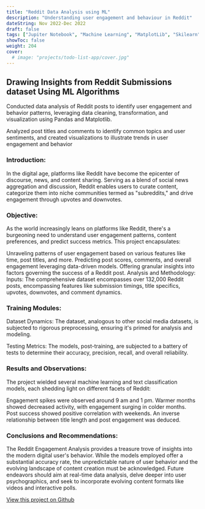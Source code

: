```yaml
---
title: "Reddit Data Analysis using ML"
description: "Understanding user engagement and behaviour in Reddit"
dateString: Nov 2022-Dec 2022
draft: false
tags: ["Jupiter Notebook", "Machine Learning", "MatplotLib", "Skilearn"]
showToc: false
weight: 204
cover:
  # image: "projects/todo-list-app/cover.jpg"
---
```


## Drawing Insights from Reddit Submissions dataset Using ML Algorithms

Conducted data analysis of Reddit posts to identify user engagement and behavior patterns, leveraging data cleaning, transformation, and visualization using Pandas and Matplotlib.

Analyzed post titles and comments to identify common topics and user sentiments, and created visualizations to illustrate trends in user engagement and behavior

### Introduction:
In the digital age, platforms like Reddit have become the epicenter of discourse, news, and content sharing. Serving as a blend of social news aggregation and discussion, Reddit enables users to curate content, categorize them into niche communities termed as "subreddits," and drive engagement through upvotes and downvotes.

### Objective:
As the world increasingly leans on platforms like Reddit, there's a burgeoning need to understand user engagement patterns, content preferences, and predict success metrics. This project encapsulates:

Unraveling patterns of user engagement based on various features like time, post titles, and more.
Predicting post scores, comments, and overall engagement leveraging data-driven models.
Offering granular insights into factors governing the success of a Reddit post.
Analysis and Methodology:
Inputs: The comprehensive dataset encompasses over 132,000 Reddit posts, encompassing features like submission timings, title specifics, upvotes, downvotes, and comment dynamics.

### Training Modules:
Dataset Dynamics: The dataset, analogous to other social media datasets, is subjected to rigorous preprocessing, ensuring it's primed for analysis and modeling.

Testing Metrics: The models, post-training, are subjected to a battery of tests to determine their accuracy, precision, recall, and overall reliability.

### Results and Observations:
The project wielded several machine learning and text classification models, each shedding light on different facets of Reddit:

Engagement spikes were observed around 9 am and 1 pm.
Warmer months showed decreased activity, with engagement surging in colder months.
Post success showed positive correlation with weekends.
An inverse relationship between title length and post engagement was deduced.

### Conclusions and Recommendations:
The Reddit Engagement Analysis provides a treasure trove of insights into the modern digital user's behavior. While the models employed offer a substantial accuracy rate, the unpredictable nature of user behavior and the evolving landscape of content creation must be acknowledged. Future endeavors should aim at real-time data analysis, delve deeper into user psychographics, and seek to incorporate evolving content formats like videos and interactive polls.

[View this project on Github](https://github.com/mounikapadala11/Reddit-Data-Analysis-using-ML)

<!--
### 🔗 [View App](https://arkalim-todo-list.netlify.app)

### 🔗 [GitHub](https://github.com/arkalim/todo-list-app)

## Description

A to-do list web application built using **React** that allows the user to add, remove and edit their todos. Todo lists are stored in the browser local storage. I built this app while learning **React**. -->
